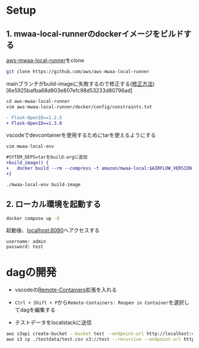 
# Setup

## 1. mwaa-local-runnerのdockerイメージをビルドする
[aws-mwaa-local-runner](https://github.com/aws/aws-mwaa-local-runner)をclone

```bash
git clone https://github.com/aws/aws-mwaa-local-runner
```

mainブランチがbuild-imageに失敗するので修正する([修正方法](https://github.com/aws/aws-mwaa-local-runner/pull/73/files))
[6e5925bafba68d803e807efc98d53233d80796ad]  

```diff
cd aws-mwaa-local-runner
vim aws-mwaa-local-runner/docker/config/constraints.txt

- Flask-OpenID==1.2.5
+ Flask-OpenID==1.3.0
```

vscodeでdevcontainerを使用するためにtarを使えるようにする

```diff
vim mwaa-local-env

#SYTEM_DEPS=tarをbuild-argに追加
+build_image() {
+   docker build --rm --compress -t amazon/mwaa-local:$AIRFLOW_VERSION ./docker --build-arg SYSTEM_DEPS=tar
+}
```

```
./mwaa-local-env build-image
```

## 2. ローカル環境を起動する

```bash
docker compose up -d
```

起動後、[localhost:8080](localhost:8080)へアクセスする

```
username: admin
password: test
```

# dagの開発

- vscodeの[Remote-Containers](https://marketplace.visualstudio.com/items?itemName=ms-vscode-remote.remote-containers)拡張を入れる
- `Ctrl + Shift + P`から`Remote-Containers: Reopen in Container`を選択してdagを編集する

- テストデータをlocalstackに送信
```bash
aws s3api create-bucket --bucket test --endpoint-url http://localhost:4566
aws s3 cp ./testdata/test.csv s3://test --recursive --endpoint-url http://localhost:4566
```